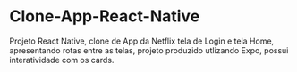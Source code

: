 # Clone-App-React-Native

Projeto React Native, clone de App da Netflix tela de Login e tela Home, apresentando rotas entre as telas, projeto produzido utlizando Expo, possui interatividade com os cards.
